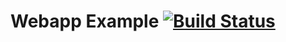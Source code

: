 # Webapp Example [![Build Status](http://jenkins.broboticsforever.com/buildStatus/icon?job=Webapp_Example/master)](http://jenkins.broboticsforever.com/job/Webapp_Example/job/master/)
